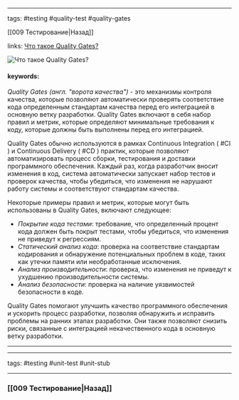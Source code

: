 ____

tags: #testing #quality-test #quality-gates

[[009 Тестирование|Назад]]

links: [Что такое Quality Gates?](https://habr.com/ru/articles/690296/)

![Что такое Quality Gates?](https://youtu.be/__neFkxAO9s?t=145)

#### keywords:

*Quality Gates (англ. "ворота качества")* - это механизмы контроля качества, которые позволяют автоматически проверять соответствие кода определенным стандартам качества перед его интеграцией в основную ветку разработки. Quality Gates включают в себя набор правил и метрик, которые определяют минимальные требования к коду, которые должны быть выполнены перед его интеграцией.

Quality Gates обычно используются в рамках Continuous Integration ( #CI ) и Continuous Delivery ( #CD ) практик, которые позволяют автоматизировать процесс сборки, тестирования и доставки программного обеспечения. Каждый раз, когда разработчик вносит изменения в код, система автоматически запускает набор тестов и проверок качества, чтобы убедиться, что изменения не нарушают работу системы и соответствуют стандартам качества.

Некоторые примеры правил и метрик, которые могут быть использованы в Quality Gates, включают следующее:

- *Покрытие кода тестами*: требование, что определенный процент кода должен быть покрыт тестами, чтобы убедиться, что изменения не приведут к регрессиям.
- *Статический анализ кода*: проверка на соответствие стандартам кодирования и обнаружение потенциальных проблем в коде, таких как утечки памяти или необработанные исключения.
- *Анализ производительности*: проверка, что изменения не приведут к ухудшению производительности системы.
- *Анализ безопасности*: проверка на наличие уязвимостей безопасности в коде.

Quality Gates помогают улучшить качество программного обеспечения и ускорить процесс разработки, позволяя обнаружить и исправить проблемы на ранних этапах разработки. Они также позволяют снизить риски, связанные с интеграцией некачественного кода в основную ветку разработки.

_____
_____
tags: #testing #unit-test #unit-stub 

____

### [[009 Тестирование|Назад]]